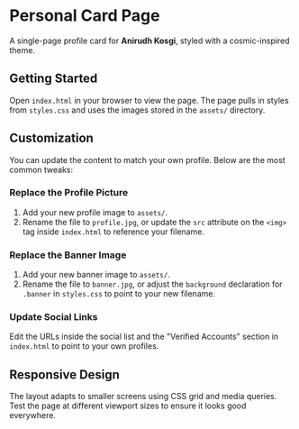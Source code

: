 # Personal Card Page

A single-page profile card for **Anirudh Kosgi**, styled with a cosmic-inspired theme.

## Getting Started

Open `index.html` in your browser to view the page. The page pulls in styles from `styles.css` and uses the images stored in the `assets/` directory.

## Customization

You can update the content to match your own profile. Below are the most common tweaks:

### Replace the Profile Picture
1. Add your new profile image to `assets/`.
2. Rename the file to `profile.jpg`, or update the `src` attribute on the `<img>` tag inside `index.html` to reference your filename.

### Replace the Banner Image
1. Add your new banner image to `assets/`.
2. Rename the file to `banner.jpg`, or adjust the `background` declaration for `.banner` in `styles.css` to point to your new filename.

### Update Social Links
Edit the URLs inside the social list and the "Verified Accounts" section in `index.html` to point to your own profiles.

## Responsive Design
The layout adapts to smaller screens using CSS grid and media queries. Test the page at different viewport sizes to ensure it looks good everywhere.
